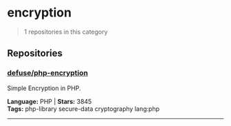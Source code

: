 # encryption

> 1 repositories in this category

## Repositories

### [defuse/php-encryption](https://github.com/defuse/php-encryption)

Simple Encryption in PHP.

**Language:** PHP | **Stars:** 3845  
**Tags:** php-library secure-data cryptography lang:php 

---

